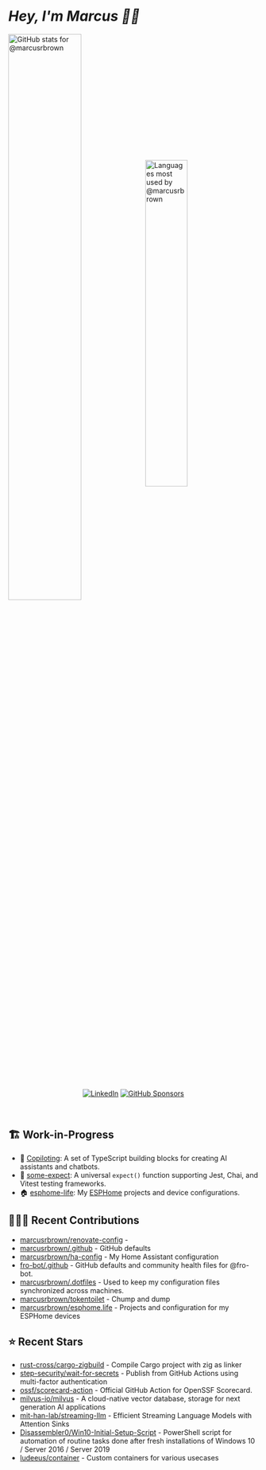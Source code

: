 # <em>Hey, I'm Marcus <span title="✌🏽 & ❤️">👋🏽</span></em>

<img align='center' width='54%' alt='GitHub stats for @marcusrbrown' src='https://github-readme-stats.vercel.app/api?username=marcusrbrown&show_icons=true&theme=dark&include_all_commits=true&count_private=true'>
<img align='center' width='41%' alt='Languages most used by @marcusrbrown' src='https://github-readme-stats.vercel.app/api/top-langs/?username=marcusrbrown&layout=compact&theme=dark&include_all_commits=true&count_private=true'>

<br>
<div align='center'>

[![LinkedIn](https://img.shields.io/badge/LinkedIn-blue?style=for-the-badge&logo=linkedin)][linkedin]
[![GitHub Sponsors](https://img.shields.io/github/sponsors/marcusrbrown?style=for-the-badge&logo=github-sponsors)
][gh-sponsors]

</div>
<br>

[gh-sponsors]: https://github.com/sponsors/marcusrbrown "@marcusrbrown | GitHub Sponsors"
[linkedin]: https://www.linkedin.com/in/marcusrbrown "@marcusrbrown | LinkedIn"

## 🏗️ Work-in-Progress

- 🤖 [Copiloting](https://github.com/marcusrbrown/copiloting): A set of TypeScript building blocks for creating AI assistants and chatbots.
- 🧪 [some-expect](https://github.com/marcusrbrown/some-expect): A universal `expect()` function supporting Jest, Chai, and Vitest testing frameworks.
- 🏠 [esphome-life](https://github.com/marcusrbrown/esphome-life): My [ESPHome](https://esphome.io/) projects and device configurations.

## 👨🏽‍💻 Recent Contributions

- [marcusrbrown/renovate-config](https://github.com/marcusrbrown/renovate-config) -
- [marcusrbrown/.github](https://github.com/marcusrbrown/.github) - GitHub defaults
- [marcusrbrown/ha-config](https://github.com/marcusrbrown/ha-config) - My Home Assistant configuration
- [fro-bot/.github](https://github.com/fro-bot/.github) - GitHub defaults and community health files for @fro-bot.
- [marcusrbrown/.dotfiles](https://github.com/marcusrbrown/.dotfiles) - Used to keep my configuration files synchronized across machines.
- [marcusrbrown/tokentoilet](https://github.com/marcusrbrown/tokentoilet) - Chump and dump
- [marcusrbrown/esphome.life](https://github.com/marcusrbrown/esphome.life) - Projects and configuration for my ESPHome devices

## ⭐ Recent Stars

- [rust-cross/cargo-zigbuild](https://github.com/rust-cross/cargo-zigbuild) - Compile Cargo project with zig as linker
- [step-security/wait-for-secrets](https://github.com/step-security/wait-for-secrets) - Publish from GitHub Actions using multi-factor authentication
- [ossf/scorecard-action](https://github.com/ossf/scorecard-action) - Official GitHub Action for OpenSSF Scorecard.
- [milvus-io/milvus](https://github.com/milvus-io/milvus) - A cloud-native vector database, storage for next generation AI applications
- [mit-han-lab/streaming-llm](https://github.com/mit-han-lab/streaming-llm) - Efficient Streaming Language Models with Attention Sinks
- [Disassembler0/Win10-Initial-Setup-Script](https://github.com/Disassembler0/Win10-Initial-Setup-Script) - PowerShell script for automation of routine tasks done after fresh installations of Windows 10 / Server 2016 / Server 2019
- [ludeeus/container](https://github.com/ludeeus/container) - Custom containers for various usecases
